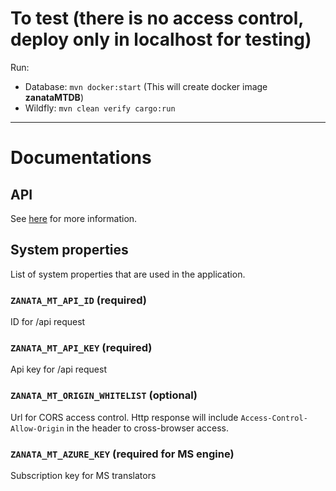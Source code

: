 # To test (there is no access control, deploy only in localhost for testing)

Run:

- Database: `mvn docker:start` (This will create docker image **zanataMTDB**)
- Wildfly:  `mvn clean verify cargo:run`

----


# Documentations

## API

See [here](http://zanata.org/zanata-mt/apidocs) for more information.


## System properties

List of system properties that are used in the application.

### `ZANATA_MT_API_ID` (required)
ID for /api request

### `ZANATA_MT_API_KEY` (required)
Api key for /api request

### `ZANATA_MT_ORIGIN_WHITELIST` (optional)
Url for CORS access control. Http response will include `Access-Control-Allow-Origin` in the header to cross-browser access.

### `ZANATA_MT_AZURE_KEY` (required for MS engine)
Subscription key for MS translators

